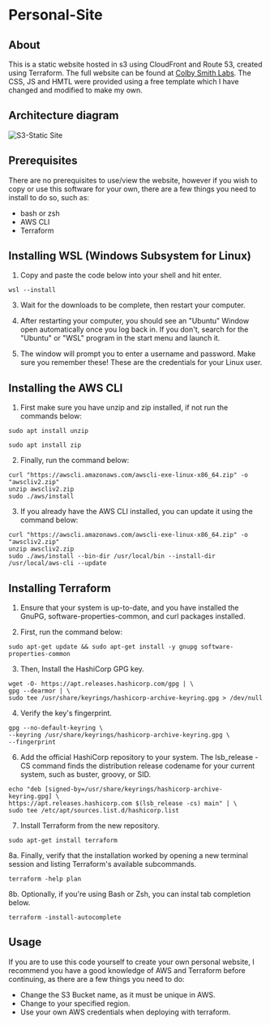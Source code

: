 # Personal-Site
## About
This is a static website hosted in s3 using CloudFront and Route 53, created using Terraform. The full website can be found at [Colby Smith Labs](http://www.colby-smith-labs.com/). The CSS, JS and HMTL were provided using a free template which I have changed and modified to make my own.

## Architecture diagram
![S3-Static Site](https://github.com/colby-smith/Personal-Site/assets/160542058/e2f2a907-122c-4524-9f4e-1b4704bc8693)


## Prerequisites
There are no prerequisites to use/view the website, however if you wish to copy or use this software for your own, there are a few things you need to install to do so, such as:
* bash or zsh
* AWS CLI
* Terraform
  
## Installing WSL (Windows Subsystem for Linux)

1. Copy and paste the code below into your shell and hit enter.
```
wsl --install
```
3. Wait for the downloads to be complete, then restart your computer.

4. After restarting your computer, you should see an "Ubuntu" Window open automatically once you log back in. If you don't, search for the "Ubuntu" or "WSL" program in the start menu and launch it.

5. The window will prompt you to enter a username and password. Make sure you remember these! These are the credentials for your Linux user.

## Installing the AWS CLI

1. First make sure you have unzip and zip installed, if not run the commands below:
```
sudo apt install unzip
```
```
sudo apt install zip
```
2. Finally, run the command below:
```
curl "https://awscli.amazonaws.com/awscli-exe-linux-x86_64.zip" -o "awscliv2.zip"
unzip awscliv2.zip
sudo ./aws/install
```
3. If you already have the AWS CLI installed, you can update it using the command below:
```
curl "https://awscli.amazonaws.com/awscli-exe-linux-x86_64.zip" -o "awscliv2.zip"
unzip awscliv2.zip
sudo ./aws/install --bin-dir /usr/local/bin --install-dir /usr/local/aws-cli --update
```

## Installing Terraform

1. Ensure that your system is up-to-date, and you have installed the GnuPG, software-properties-common, and curl packages installed.

2. First, run the command below:
```
sudo apt-get update && sudo apt-get install -y gnupg software-properties-common
```
3. Then, Install the HashiCorp GPG key.
```
wget -O- https://apt.releases.hashicorp.com/gpg | \
gpg --dearmor | \
sudo tee /usr/share/keyrings/hashicorp-archive-keyring.gpg > /dev/null
```
4. Verify the key's fingerprint.
```
gpg --no-default-keyring \
--keyring /usr/share/keyrings/hashicorp-archive-keyring.gpg \
--fingerprint
```

6. Add the official HashiCorp repository to your system. The lsb_release -CS command finds the distribution release codename for your current system, such as buster, groovy, or SID.
```
echo "deb [signed-by=/usr/share/keyrings/hashicorp-archive-keyring.gpg] \
https://apt.releases.hashicorp.com $(lsb_release -cs) main" | \
sudo tee /etc/apt/sources.list.d/hashicorp.list
```
7. Install Terraform from the new repository.
```
sudo apt-get install terraform
```
8a. Finally, verify that the installation worked by opening a new terminal session and listing Terraform's available subcommands.
```
terraform -help plan
```
8b. Optionally, if you're using Bash or Zsh, you can instal tab completion below.
```
terraform -install-autocomplete
```

## Usage
If you are to use this code yourself to create your own personal website, I recommend you have a good knowledge of AWS and Terraform before continuing, as there are a few things you need to do:
* Change the S3 Bucket name, as it must be unique in AWS.
* Change to your specified region.
* Use your own AWS credentials when deploying with terraform.
